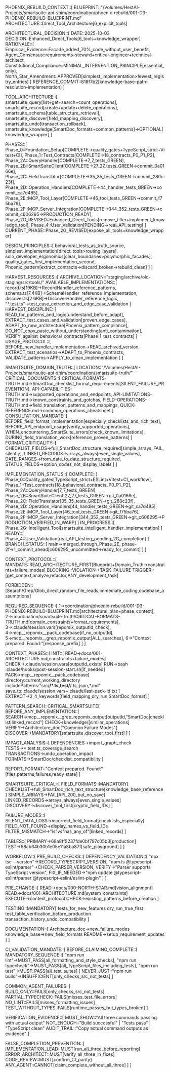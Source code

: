 PHOENIX_REBUILD_CONTEXT::[
  BLUEPRINT::"/Volumes/HestAI-Projects/smartsuite-api-shim/coordination/phoenix-rebuild/001-D3-PHOENIX-REBUILD-BLUEPRINT.md"
  ARCHITECTURE::Direct_Tool_Architecture[6_explicit_tools]

  ARCHITECTURAL_DECISION::[
    DATE::2025-10-03
    DECISION::Enhanced_Direct_Tools[6_tools+knowledge_wrapper]
    RATIONALE::[
      Empirical_Evidence::Facade_added_70%_code_without_user_benefit,
      Agent_Consensus::requirements-steward+critical-engineer+technical-architect,
      Constitutional_Compliance::MINIMAL_INTERVENTION_PRINCIPLE[essential_only],
      North_Star_Amendment::APPROVED[simplest_implementation>fewest_registry_entries]
    ]
    REFERENCE_COMMIT::818f7b2[knowledge-base-path-resolution-implementation]
  ]

  TOOL_ARCHITECTURE::[
    smartsuite_query[list+get+search+count_operations],
    smartsuite_record[create+update+delete_operations],
    smartsuite_schema[table_structure_retrieval],
    smartsuite_discover[field_mapping_discovery],
    smartsuite_undo[transaction_rollback],
    smartsuite_knowledge[SmartDoc_formats+common_patterns]→OPTIONAL[knowledge_wrapper]
  ]

  PHASES::[
    Phase_0::Foundation_Setup[COMPLETE→quality_gates+TypeScript_strict+Vitest+CI],
    Phase_1::Test_Contracts[COMPLETE→18_contracts_P0_P1_P2],
    Phase_2A::QueryHandler[COMPLETE→7_7_tests_GREEN],
    Phase_2B::SmartSuiteClient[COMPLETE→27_27_tests_GREEN→commit_0a0166e],
    Phase_2C::FieldTranslator[COMPLETE→35_35_tests_GREEN→commit_280c23f],
    Phase_2D::Operation_Handlers[COMPLETE→44_handler_tests_GREEN→commit_ca7d485],
    Phase_2E::MCP_Tool_Layer[COMPLETE→46_tool_tests_GREEN→commit_f75ba76],
    Phase_2F::MCP_Server_Integration[COMPLETE→344_352_tests_GREEN→commit_c606295→PRODUCTION_READY],
    Phase_2G_REVISED::Enhanced_Direct_Tools[remove_filter+implement_knowledge_tool],
    Phase_4::User_Validation[PENDING→real_API_testing]
  ]
  CURRENT_PHASE::Phase_2G_REVISED[expose_all_tools+knowledge_wrapper]

  DESIGN_PRINCIPLES::[
    behavioral_tests_as_truth_source,
    simplest_implementation[direct_tools>routing_layers],
    solo_developer_ergonomics[clear_boundaries>polymorphic_facades],
    quality_gates_first_implementation_second,
    Phoenix_pattern[extract_contracts→discard_broken→rebuild_clean]
  ]
]

HARVEST_RESOURCES::[
  ARCHIVE_LOCATION::"staging/archive/old-staging/src/tools/"
  AVAILABLE_IMPLEMENTATIONS::[
    record.ts[19KB]→RecordHandler_reference_patterns,
    schema.ts[7.4KB]→SchemaHandler_reference_implementation,
    discover.ts[2.6KB]→DiscoverHandler_reference_logic,
    "*.test.ts"→test_case_extraction_and_edge_case_validation
  ]
  HARVEST_DISCIPLINE::[
    READ_for_patterns_and_logic[understand_before_adapt],
    EXTRACT_test_cases_and_validation[proven_edge_cases],
    ADAPT_to_new_architecture[Phoenix_pattern_compliance],
    DO_NOT_copy_paste_without_understanding[anti_contamination],
    VERIFY_against_behavioral_contracts[Phase_1_test_contracts]
  ]
  USAGE_PROTOCOL::[
    BEFORE_new_handler_implementation→READ_archived_version,
    EXTRACT_test_scenarios→ADAPT_to_Phoenix_contracts,
    VALIDATE_patterns→APPLY_to_clean_implementation
  ]
]

SMARTSUITE_DOMAIN_TRUTH::[
  LOCATION::"/Volumes/HestAI-Projects/smartsuite-api-shim/coordination/smartsuite-truth/"
  CRITICAL_DOCUMENTS::[
    CRITICAL-FORMATS-TRUTH.md→SmartDoc_checklist_format_requirements[SILENT_FAILURE_PREVENTION],
    API-CAPABILITIES-TRUTH.md→supported_operations_and_endpoints,
    API-LIMITATIONS-TRUTH.md→known_constraints_and_gotchas,
    FIELD-OPERATIONS-TRUTH.md→field_translation_patterns_and_mappings,
    QUICK-REFERENCE.md→common_operations_cheatsheet
  ]
  CONSULTATION_MANDATE::[
    BEFORE_field_format_implementation[especially_checklists_and_rich_text],
    BEFORE_API_endpoint_usage[verify_supported_operations],
    WHEN_encountering_SmartSuite_errors[check_known_limitations],
    DURING_field_translation_work[reference_proven_patterns]
  ]
  FORMAT_CRITICALITY::[
    CHECKLIST_FIELDS→full_SmartDoc_structure_required[simple_arrays_FAIL_silently],
    LINKED_RECORDS→arrays_always[even_single_values],
    DATE_RANGES→from_date_to_date_structure_required,
    STATUS_FIELDS→option_codes_not_display_labels
  ]
]

IMPLEMENTATION_STATUS::[
  COMPLETE::[
    Phase_0::Quality_gates[TypeScript_strict+ESLint+Vitest+CI_workflow],
    Phase_1::Test_contracts[18_behavioral_contracts_P0_P1_P2],
    Phase_2A::QueryHandler[7_7_tests_GREEN],
    Phase_2B::SmartSuiteClient[27_27_tests_GREEN→git_0a0166e],
    Phase_2C::FieldTranslator[35_35_tests_GREEN→git_280c23f],
    Phase_2D::Operation_Handlers[44_handler_tests_GREEN→git_ca7d485],
    Phase_2E::MCP_Tool_Layer[46_tool_tests_GREEN→git_f75ba76],
    Phase_2F::MCP_Server_Integration[344_352_tests_GREEN→git_c606295→PRODUCTION_VERIFIED_IN_WARP]
  ]
  IN_PROGRESS::[
    Phase_2G::Intelligent_Tool[smartsuite_intelligent_handler_implementation]
  ]
  READY::[
    Phase_4::User_Validation[real_API_testing_pending_2G_completion]
  ]
  BRANCH_STATUS::[
    main→merged_through_Phase_2E,
    phase-2f→1_commit_ahead[c606295_uncommitted→ready_for_commit]
  ]
]

CONTEXT_PROTOCOL::[
  MANDATE::READ_ARCHITECTURE_FIRST[Blueprint+Domain_Truth→constraints+failure_modes]
  BLOCKING::VIOLATION→TASK_FAILURE
  TRIGGER::[get_context,analyze,refactor,ANY_development_task]

  FORBIDDEN::[Search/Grep/Glob_direct,random_file_reads,immediate_coding,codebase_assumptions]

  REQUIRED_SEQUENCE::[
    1→coordination/phoenix-rebuild/001-D3-PHOENIX-REBUILD-BLUEPRINT.md[architectural_plan+phase_context],
    2→coordination/smartsuite-truth/CRITICAL-FORMATS-TRUTH.md[domain_constraints+format_requirements],
    3→.claude/session.vars[repomix_outputId_check],
    4→mcp__repomix__pack_codebase[if_no_outputId],
    5→mcp__repomix__grep_repomix_output[ALL_searches],
    6→"Context prepared. Found:"[response_prefix]
  ]
]

CONTEXT_PHASES::[
  INIT::[
    READ→docs/001-ARCHITECTURE.md[constraints+failure_modes]
    CHECK→.claude/session.vars[outputId_exists]
    RUN→bash .claude/hooks/post-session-start.sh[if_needed]
    PACK→mcp__repomix__pack_codebase[
      directory:current_working_directory
      includePatterns:"src/**/*.ts,test/**/*.ts,*.json,*.md"
      save_to:.claude/session.vars+.claude/last-pack-id.txt
    ]
    EXTRACT→2_4_keywords[field_mapping,dry_run,SmartDoc_format]
  ]

  PATTERN_SEARCH::CRITICAL_SMARTSUITE[
    BEFORE_ANY_IMPLEMENTATION::[
      SEARCH→mcp__repomix__grep_repomix_output[outputId,"SmartDoc|checklist|linked_record"]
      CHECK→knowledge/[similar_operations]
      VERIFY→Architecture_doc["Common Failure Modes"]
      DISCOVER→MANDATORY[smartsuite_discover_tool_first]
    ]
  ]

  IMPACT_ANALYSIS::[
    DEPENDENCIES→import_graph_check
    TESTS→*.test.ts_coverage_search
    TRANSACTIONS→undo_operation_impact
    FORMATS→SmartDoc/checklist_compatibility
  ]

  REPORT_FORMAT::"Context prepared. Found:"[files,patterns,failures,ready_state]
]

SMARTSUITE_CRITICAL::[
  FIELD_FORMATS::MANDATORY[
    CHECKLIST→full_SmartDoc_rich_text_structure[knowledge_base_reference]
    SIMPLE_ARRAYS→FAIL[API_200_but_no_save]
    LINKED_RECORDS→arrays_always[even_single_values]
    DISCOVERY→discover_tool_first[cryptic_field_IDs]
  ]

  FAILURE_MODES::[
    SILENT_DATA_LOSS→incorrect_field_format[checklists_especially]
    FIELD_NOT_FOUND→display_names_vs_field_IDs
    FILTER_MISMATCH→"is"_vs_"has_any_of"[linked_records]
  ]

  TABLES::[
    PRIMARY→68a8ff5237fde0bf797c05b3[production]
    TEST→68ab34b30b1e05e11a8ba87f[safe_playground]
  ]
]

WORKFLOW::[
  PRE_BUILD_CHECKS::[
    DEPENDENCY_VALIDATION::[
      "npx tsc --version"→RECORD_TYPESCRIPT_VERSION,
      "npm ls @typescript-eslint/parser"→CHECK_PARSER_VERSION,
      VERIFY→"Parser supports TypeScript version",
      FIX_IF_NEEDED→"npm update @typescript-eslint/parser @typescript-eslint/eslint-plugin"
    ]
  ]

  PRE_CHANGE::[
    READ→docs/000-NORTH-STAR.md[vision_alignment]
    READ→docs/001-ARCHITECTURE.md[system_constraints]
    EXECUTE→context_protocol
    CHECK→existing_patterns_before_creation
  ]

  TESTING::MANDATORY[
    tests_for_new_features
    dry_run_true_first
    test_table_verification_before_production
    transaction_history_undo_compatibility
  ]

  DOCUMENTATION::[
    Architecture_doc→new_failure_modes
    knowledge_base→new_field_formats
    README→setup_requirement_updates
  ]
]

CI_VALIDATION_MANDATE::[
  BEFORE_CLAIMING_COMPLETE::[
    MANDATORY_SEQUENCE::[
      "npm run lint"→MUST_PASS[all_formatting_and_style_checks],
      "npm run typecheck"→MUST_PASS[all_TypeScript_files_including_tests],
      "npm run test"→MUST_PASS[all_test_suites]
    ]
    NEVER_JUST::"npm run build"→INSUFFICIENT[only_checks_src_not_tests]
  ]

  COMMON_AGENT_FAILURES::[
    BUILD_ONLY::FAILS[only_checks_src_not_tests]
    PARTIAL_TYPECHECK::FAILS[misses_test_file_errors]
    NO_LINT::FAILS[misses_formatting_issues]
    TEST_WITHOUT_TYPES::FAILS[runtime_passes_but_types_broken]
  ]

  VERIFICATION_EVIDENCE::[
    MUST_SHOW::"All three commands passing with actual output"
    NOT_ENOUGH::"Build successful" | "Tests pass" | "TypeScript clean"
    AUDIT_TRAIL::"Copy actual command outputs as evidence"
  ]

  FALSE_COMPLETION_PREVENTION::[
    IMPLEMENTATION_LEAD::MUST[run_all_three_before_reporting]
    ERROR_ARCHITECT::MUST[verify_all_three_in_fixes]
    CODE_REVIEW::MUST[confirm_CI_parity]
    ANY_AGENT::CANNOT[claim_complete_without_all_three]
  ]
]